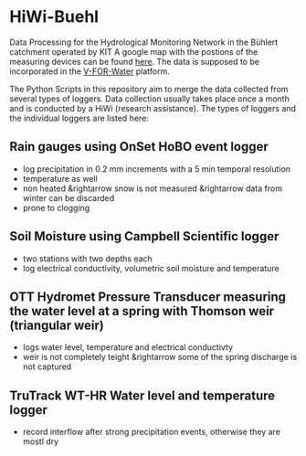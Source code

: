 # HiWi-Buehl
Data Processing for the Hydrological Monitoring Network in the Bühlert catchment operated by KIT
A google map with the postions of the measuring devices can be found [here](https://www.google.com/maps/d/edit?mid=1ZYPXmtpy7SuYAP1PAG6mhgypOxP9pXSi&usp=sharing).
The data is supposed to be incorporated in the [V-FOR-Water](https://www.vforwater.de/index.php) platform.

The Python Scripts in this repository aim to merge the data collected from several types of loggers.
Data collection usually takes place once a month and is conducted by a HiWi (research assistance).
The types of loggers and the individual loggers are listed here: 

## Rain gauges using OnSet HoBO event logger
- log precipitation in 0.2 mm increments with a 5 min temporal resolution
- temperature as well
- non heated &rightarrow snow is not measured &rightarrow data from winter can be discarded
- prone to clogging 

## Soil Moisture using Campbell Scientific logger
- two stations with two depths each
- log electrical conductivity, volumetric soil moisture and temperature

## OTT Hydromet Pressure Transducer measuring the water level at a spring with Thomson weir (triangular weir)
- logs water level, temperature and electrical conductivty
- weir is not completely teight &rightarrow some of the spring discharge is not captured

## TruTrack WT-HR Water level and temperature logger
- record interflow after strong precipitation events, otherwise they are mostl dry 
